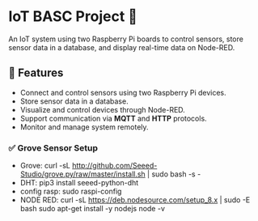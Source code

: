 # IoT BASC Project 🚀  
An IoT system using two Raspberry Pi boards to control sensors, store sensor data in a database, and display real-time data on Node-RED.

## 🔧 Features
- Connect and control sensors using two Raspberry Pi devices.
- Store sensor data in a database.
- Visualize and control devices through Node-RED.
- Support communication via **MQTT** and **HTTP** protocols.
- Monitor and manage system remotely.

### ✅ Grove Sensor Setup
- Grove:
  curl -sL http://github.com/Seeed-Studio/grove.py/raw/master/install.sh | sudo bash -s -
- DHT:
  pip3 install seeed-python-dht
- config rasp:
  sudo raspi-config
- NODE RED:
  curl -sL https://deb.nodesource.com/setup_8.x | sudo -E bash
  sudo apt-get install -y nodejs
  node -v
